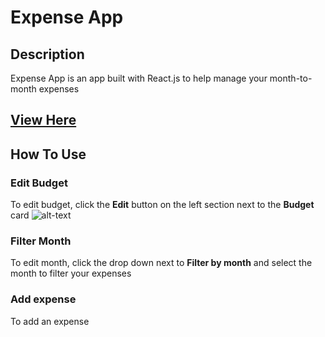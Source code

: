 # Expense App

## Description
Expense App is an app built with React.js to help manage your month-to-month expenses
## [View Here](https://react-practice-9e728.web.app/)

## How To Use
### Edit Budget
To edit budget, click the **Edit** button on the left section next to the **Budget** card
![alt-text](/expense-app/tree/master/expense-app/pics)

### Filter Month
To edit month, click the drop down next to **Filter by month** and select the month to filter your expenses

### Add expense
To add an expense
